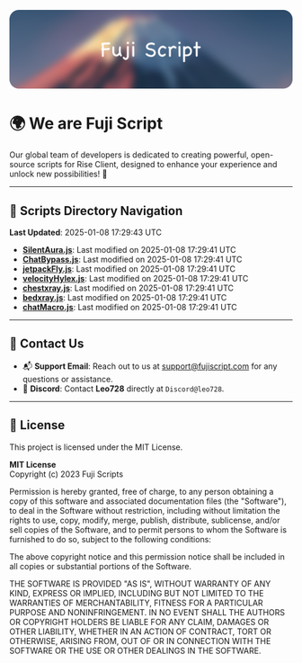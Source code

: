 ![Banner](.github/b.webp)

# 🌍 **We are Fuji Script**

Our global team of developers is dedicated to creating powerful, open-source scripts for Rise Client, designed to enhance your experience and unlock new possibilities! 🌟

---
<!-- SCRIPTS_NAVIGATION_START -->
## 📂 **Scripts Directory Navigation**

**Last Updated**: 2025-01-08 17:29:43 UTC

- **[SilentAura.js](scripts/SilentAura.js)**: Last modified on 2025-01-08 17:29:41 UTC
- **[ChatBypass.js](scripts/ChatBypass.js)**: Last modified on 2025-01-08 17:29:41 UTC
- **[jetpackFly.js](scripts/jetpackFly.js)**: Last modified on 2025-01-08 17:29:41 UTC
- **[velocityHylex.js](scripts/velocityHylex.js)**: Last modified on 2025-01-08 17:29:41 UTC
- **[chestxray.js](scripts/chestxray.js)**: Last modified on 2025-01-08 17:29:41 UTC
- **[bedxray.js](scripts/bedxray.js)**: Last modified on 2025-01-08 17:29:41 UTC
- **[chatMacro.js](scripts/chatMacro.js)**: Last modified on 2025-01-08 17:29:41 UTC

<!-- SCRIPTS_NAVIGATION_END -->

---

## 💬 **Contact Us**  
- 📬 **Support Email**: Reach out to us at [support@fujiscript.com](mailto:support@fujiscript.com) for any questions or assistance.  
- 💬 **Discord**: Contact **Leo728** directly at `Discord@leo728`.

---

## 📜 **License**

This project is licensed under the MIT License.  

**MIT License**  
Copyright (c) 2023 Fuji Scripts  

Permission is hereby granted, free of charge, to any person obtaining a copy of this software and associated documentation files (the "Software"), to deal in the Software without restriction, including without limitation the rights to use, copy, modify, merge, publish, distribute, sublicense, and/or sell copies of the Software, and to permit persons to whom the Software is furnished to do so, subject to the following conditions:  

The above copyright notice and this permission notice shall be included in all copies or substantial portions of the Software.  

THE SOFTWARE IS PROVIDED "AS IS", WITHOUT WARRANTY OF ANY KIND, EXPRESS OR IMPLIED, INCLUDING BUT NOT LIMITED TO THE WARRANTIES OF MERCHANTABILITY, FITNESS FOR A PARTICULAR PURPOSE AND NONINFRINGEMENT. IN NO EVENT SHALL THE AUTHORS OR COPYRIGHT HOLDERS BE LIABLE FOR ANY CLAIM, DAMAGES OR OTHER LIABILITY, WHETHER IN AN ACTION OF CONTRACT, TORT OR OTHERWISE, ARISING FROM, OUT OF OR IN CONNECTION WITH THE SOFTWARE OR THE USE OR OTHER DEALINGS IN THE SOFTWARE.  
